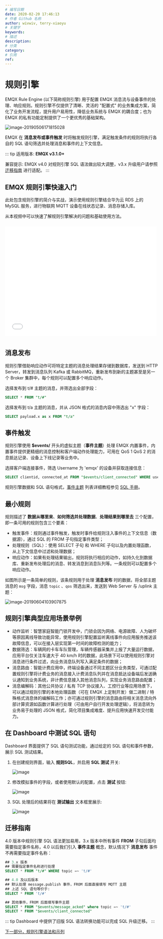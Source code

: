 ```yaml
---
# 编写日期
date: 2020-02-20 17:46:13
# 作者 Github 名称
author: wivwiv, terry-xiaoyu
# 关键字
keywords:
# 描述
description:
# 分类
category:
# 引用
ref:
---
```


# 规则引擎

EMQX Rule Engine (以下简称规则引擎) 用于配置 EMQX 消息流与设备事件的处理、响应规则。规则引擎不仅提供了清晰、灵活的 "配置式" 的业务集成方案，简化了业务开发流程，提升用户易用性，降低业务系统与 EMQX 的耦合度；也为 EMQX 的私有功能定制提供了一个更优秀的基础架构。

![image-20190506171815028](../assets/image-20190506171815028.jpg)


EMQX 在 **消息发布或事件触发** 时将触发规则引擎，满足触发条件的规则将执行各自的 SQL 语句筛选并处理消息和事件的上下文信息。

::: tip
适用版本: **EMQX v3.1.0+**

兼容提示: EMQX v4.0 对规则引擎 SQL 语法做出较大调整，v3.x 升级用户请参照 [迁移指南](./rule-engine.md#迁移指南) 进行适配。
:::


## EMQX 规则引擎快速入门

此处包含规则引擎的简介与实战，演示使用规则引擎结合华为云 RDS 上的 MySQL 服务，进行物联网 MQTT 设备在线状态记录、消息存储入库。

从本视频中可以快速了解规则引擎解决的问题和基础使用方法。

<iframe style="width: 500px; height: 360px; margin: 10px auto" src="//player.bilibili.com/player.html?aid=927036281&bvid=BV19T4y1w7Nj&cid=233977851&page=1" scrolling="no" border="0" frameborder="no" framespacing="0" allowfullscreen="true"> </iframe>

## 消息发布

规则引擎借助响应动作可将特定主题的消息处理结果存储到数据库，发送到 HTTP Server，转发到消息队列 Kafka 或 RabbitMQ，重新发布到新的主题甚至是另一个 Broker 集群中，每个规则可以配置多个响应动作。

选择发布到 t/# 主题的消息，并筛选出全部字段：

```sql
SELECT * FROM "t/#"
```

选择发布到 t/a 主题的消息，并从 JSON 格式的消息内容中筛选出 "x" 字段：

```sql
SELECT payload.x as x FROM "t/a"
```

## 事件触发

规则引擎使用 **$events/** 开头的虚拟主题（**事件主题**）处理 EMQX 内置事件，内置事件提供更精细的消息控制和客户端动作处理能力，可用在 QoS 1 QoS 2 的消息抵达记录、设备上下线记录等业务中。

选择客户端连接事件，筛选 Username 为 'emqx' 的设备并获取连接信息：

```sql
SELECT clientid, connected_at FROM "$events/client_connected" WHERE username = 'emqx'
```

规则引擎数据和 SQL 语句格式，[事件主题](#event-topics) 列表详细教程参见 [SQL 手册](#rule-sql)。

## 最小规则

规则描述了 **数据从哪里来**、**如何筛选并处理数据**、**处理结果到哪里去** 三个配置，即一条可用的规则包含三个要素：

- 触发事件：规则通过事件触发，触发时事件给规则注入事件的上下文信息（数据源），通过 SQL 的 FROM 子句指定事件类型；
- 处理规则（SQL）：使用 SELECT 子句 和 WHERE 子句以及内置处理函数， 从上下文信息中过滤和处理数据；
- 响应动作：如果有处理结果输出，规则将执行相应的动作，如持久化到数据库、重新发布处理后的消息、转发消息到消息队列等。一条规则可以配置多个响应动作。

如图所示是一条简单的规则，该条规则用于处理 **消息发布** 时的数据，将全部主题消息的 `msg` 字段，消息 `topic` 、`qos` 筛选出来，发送到 Web Server 与 /uplink 主题：

![image-20190604103907875](../assets/image-20190604103907875.png)

## 规则引擎典型应用场景举例

- 动作监听：智慧家庭智能门锁开发中，门锁会因为网络、电源故障、人为破坏等原因离线导致功能异常，使用规则引擎配置监听离线事件向应用服务推送该故障信息，可以在接入层实现第一时间的故障检测的能力；
- 数据筛选：车辆网的卡车车队管理，车辆传感器采集并上报了大量运行数据，应用平台仅关注车速大于 40 km/h 时的数据，此场景下可以使用规则引擎对消息进行条件过滤，向业务消息队列写入满足条件的数据；
- 消息路由：智能计费应用中，终端设备通过不同主题区分业务类型，可通过配置规则引擎将计费业务的消息接入计费消息队列并在消息抵达设备端后发送确认通知到业务系统，非计费信息接入其他消息队列，实现业务消息路由配置；
- 消息编解码：其他公共协议 / 私有 TCP 协议接入、工控行业等应用场景下，可以通过规则引擎的本地处理函数（可在 EMQX 上定制开发）做二进制 / 特殊格式消息体的编解码工作；亦可通过规则引擎的消息路由将相关消息流向外部计算资源如函数计算进行处理（可由用户自行开发处理逻辑），将消息转为业务易于处理的 JSON 格式，简化项目集成难度、提升应用快速开发交付能力。

## 在 Dashboard 中测试 SQL 语句
Dashboard 界面提供了 SQL 语句测试功能，通过给定的 SQL 语句和事件参数，展示 SQL 测试结果。

1.  在创建规则界面，输入 **规则SQL**，并启用 **SQL 测试** 开关:

    ![image](../assets/sql-test-1@2x.png)

2.  修改模拟事件的字段，或者使用默认的配置，点击 **测试** 按钮:

    ![image](../assets/sql-test-2@2x.png)

3.  SQL 处理后的结果将在 **测试输出** 文本框里展示:

    ![image](../assets/sql-test-3@2x.png)

## 迁移指南

4.0 版本中规则引擎 SQL 语法更加易用，3.x 版本中所有事件 **FROM** 子句后面均需要指定事件名称，4.0 以后我们引入 **事件主题** 概念，默认情况下 **消息发布** 事件不再需要指定事件名称：

```sql
## 3.x 版本
## 需要指定事件名称进行处理
SELECT * FROM "t/#" WHERE topic =~ 't/#'

## 4.0 及以后版本
## 默认处理 message.publish 事件，FROM 后面直接填写 MQTT 主题
## 上述 SQL 语句等价于:
SELECT * FROM 't/#'

## 其他事件，FROM 后面填写事件主题
SELECT * FROM "$events/message_acked" where topic =~ 't/#'
SELECT * FROM "$events/client_connected"
```

::: tip
Dashboard 中提供了旧版 SQL 语法转换功能可以完成 SQL 升级迁移。
:::

[下一部分，规则引擎语法和示列](rule-engine_grammar_and_examples.md)
